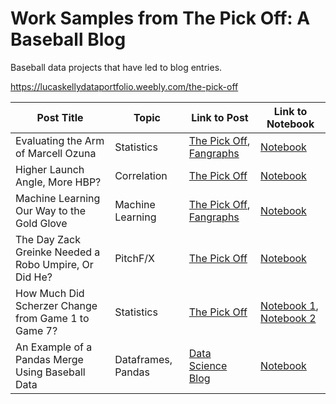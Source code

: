 # Work Samples from The Pick Off: A Baseball Blog

Baseball data projects that have led to blog entries.

https://lucaskellydataportfolio.weebly.com/the-pick-off
 

| **Post Title** | **Topic** | **Link to Post** | **Link to Notebook** |
| ---------- | ----------- | --------------- | ---------------------------- |
| Evaluating the Arm of Marcell Ozuna          | Statistics           | [The Pick Off](https://lucaskellydataportfolio.weebly.com/the-pick-off/the-arm-of-marcell-ozuna-and-the-outfield-arm-runs-saved), [Fangraphs](https://community.fangraphs.com/the-arm-of-marcell-ozuna-and-the-outfield-arm-runs-saved-statistic/) | [Notebook](https://github.com/lucaskelly49/Work-Samples-from-The-Pick-Off---A-Baseball-Blog/tree/master/Evaluating%20Ozuna%20and%20the%20rARM%20Stat)
| Higher Launch Angle, More HBP?          | Correlation           | [The Pick Off](https://lucaskellydataportfolio.weebly.com/the-pick-off/higher-launch-angle-more-hbp) | [Notebook]()
| Machine Learning Our Way to the Gold Glove          | Machine Learning           | [The Pick Off](https://lucaskellydataportfolio.weebly.com/the-pick-off/machine-learning-our-way-to-the-gold-glove-award), [Fangraphs](https://community.fangraphs.com/machine-learning-our-way-to-the-gold-glove-award/)  | [Notebook](https://github.com/lucaskelly49/Machine-Learning-Model-Predicting-MLB-Gold-Glove-Award-Winners/blob/master/2019%20GG%20Predictions.ipynb)
| The Day Zack Greinke Needed a Robo Umpire, Or Did He?          | PitchF/X           | [The Pick Off](https://lucaskellydataportfolio.weebly.com/the-pick-off/greinke-and-the-robo-umpire) | [Notebook](https://github.com/lucaskelly49/Work-Samples-from-The-Pick-Off---A-Baseball-Blog/blob/master/The%20Day%20Zack%20Greinke%20Needed%20a%20Robo-Umpire%2C%20Or%20Did%20He%3F/Greinke_Judge.ipynb)
| How Much Did Scherzer Change from Game 1 to Game 7?          | Statistics           | [The Pick Off](https://lucaskellydataportfolio.weebly.com/the-pick-off/how-much-did-scherzer-change-from-game-1-to-game-7) | [Notebook 1](https://github.com/lucaskelly49/Work-Samples-from-The-Pick-Off---A-Baseball-Blog/blob/master/How%20Much%20Did%20Scherzer%20Change%20from%20Game%201%20to%20Game%207/Scherzer_WorldSeriesGame1.ipynb), [Notebook 2](https://github.com/lucaskelly49/Work-Samples-from-The-Pick-Off---A-Baseball-Blog/blob/master/How%20Much%20Did%20Scherzer%20Change%20from%20Game%201%20to%20Game%207/Scherzer_WorldSeriesGame7.ipynb)
| An Example of a Pandas Merge Using Baseball Data          | Dataframes, Pandas           | [Data Science Blog](https://lucaskellydataportfolio.weebly.com/data-science-blog/an-example-of-a-pandas-merge-using-baseball-data) | [Notebook](https://github.com/lucaskelly49/Work-Samples-from-The-Pick-Off---A-Baseball-Blog/blob/master/An%20Example%20of%20a%20Pandas%20Merge%20Using%20Baseball%20Data/MergePlayerID's.ipynb)
